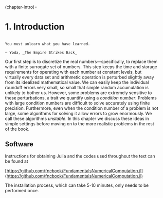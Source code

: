 (chapter-intro)=

# 1. Introduction

```{index} Yoda, The Empire Strikes Back
```

```{epigraph}
You must unlearn what you have learned. 

— Yoda, _The Empire Strikes Back_
```

Our first step is to discretize the real numbers—specifically, to replace them with a finite surrogate set of numbers. This step keeps the time and storage requirements for operating with each number at constant levels, but virtually every data set and arithmetic operation is perturbed slightly away from its idealized mathematical value. We can easily keep the individual roundoff errors very small, so small that simple random accumulation is unlikely to bother us. However, some problems are extremely sensitive to these perturbations, a trait we quantify using a *condition number*. Problems with large condition numbers are difficult to solve accurately using finite precision. Furthermore, even when the condition number of a problem is not large, some algorithms for solving it allow errors to grow enormously. We call these algorithms *unstable*. In this chapter we discuss these ideas in simple settings before moving on to the more realistic problems in the rest of the book.

## Software

Instructions for obtaining Julia and the codes used throughout the text can be found at

[https://github.com/fncbook/FundamentalsNumericalComputation.jl](https://github.com/fncbook/FundamentalsNumericalComputation.jl)

The installation process, which can take 5-10 minutes, only needs to be performed once.
